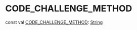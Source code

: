 # CODE_CHALLENGE_METHOD


const val [CODE_CHALLENGE_METHOD](-c-o-d-e_-c-h-a-l-l-e-n-g-e_-m-e-t-h-o-d.md): [String](https://kotlinlang.org/api/latest/jvm/stdlib/kotlin/-string/index.html)
